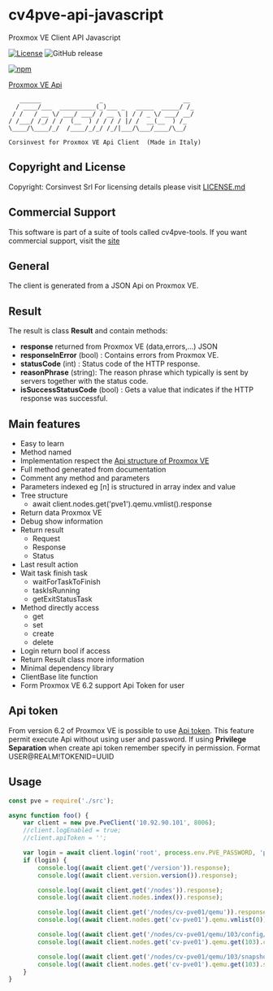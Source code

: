 # cv4pve-api-javascript

Proxmox VE Client API Javascript

[![License](https://img.shields.io/github/license/Corsinvest/cv4pve-api-javascript.svg)](LICENSE.md) ![GitHub release](https://img.shields.io/github/release/Corsinvest/cv4pve-api-javascript.svg)

[![npm](https://img.shields.io/npm/dw/@corsinvest/cv4pve-api-javascript?logo=npm)](https://www.npmjs.com/package/@corsinvest/cv4pve-api-javascript)

[Proxmox VE Api](https://pve.proxmox.com/pve-docs/api-viewer/)

```text
   ______                _                      __
  / ____/___  __________(_)___ _   _____  _____/ /_
 / /   / __ \/ ___/ ___/ / __ \ | / / _ \/ ___/ __/
/ /___/ /_/ / /  (__  ) / / / / |/ /  __(__  ) /_
\____/\____/_/  /____/_/_/ /_/|___/\___/____/\__/

Corsinvest for Proxmox VE Api Client  (Made in Italy)
```

## Copyright and License

Copyright: Corsinvest Srl
For licensing details please visit [LICENSE.md](LICENSE.md)

## Commercial Support

This software is part of a suite of tools called cv4pve-tools. If you want commercial support, visit the [site](https://www.cv4pve-tools.com)

## General

The client is generated from a JSON Api on Proxmox VE.

## Result

The result is class **Result** and contain methods:

* **response** returned from Proxmox VE (data,errors,...) JSON
* **responseInError** (bool) : Contains errors from Proxmox VE.
* **statusCode** (int) : Status code of the HTTP response.
* **reasonPhrase** (string): The reason phrase which typically is sent by servers together with the status code.
* **isSuccessStatusCode** (bool) : Gets a value that indicates if the HTTP response was successful.

## Main features

* Easy to learn
* Method named
* Implementation respect the [Api structure of Proxmox VE](https://pve.proxmox.com/pve-docs/api-viewer/)
* Full method generated from documentation
* Comment any method and parameters
* Parameters indexed eg [n] is structured in array index and value
* Tree structure
  * await client.nodes.get('pve1').qemu.vmlist().response
* Return data Proxmox VE
* Debug show information
* Return result
  * Request
  * Response
  * Status
* Last result action
* Wait task finish task
  * waitForTaskToFinish
  * taskIsRunning
  * getExitStatusTask
* Method directly access
  * get
  * set
  * create
  * delete
* Login return bool if access
* Return Result class more information
* Minimal dependency library
* ClientBase lite function
* Form Proxmox VE 6.2 support Api Token for user

## Api token

From version 6.2 of Proxmox VE is possible to use [Api token](https://pve.proxmox.com/pve-docs/pveum-plain.html).
This feature permit execute Api without using user and password.
If using **Privilege Separation** when create api token remember specify in permission.
Format USER@REALM!TOKENID=UUID

## Usage

```javascript
const pve = require('./src');

async function foo() {
    var client = new pve.PveClient('10.92.90.101', 8006);
    //client.logEnabled = true;
    //client.apiToken = '';

    var login = await client.login('root', process.env.PVE_PASSWORD, 'pam');
    if (login) {
        console.log((await client.get('/version')).response);
        console.log((await client.version.version()).response);

        console.log((await client.get('/nodes')).response);
        console.log((await client.nodes.index()).response);

        console.log((await client.get('/nodes/cv-pve01/qemu')).response);
        console.log((await client.nodes.get('cv-pve01').qemu.vmlist(0)).response);

        console.log((await client.get('/nodes/cv-pve01/qemu/103/config/')).response);
        console.log((await client.nodes.get('cv-pve01').qemu.get(103).config.vmConfig()).response);

        console.log((await client.get('/nodes/cv-pve01/qemu/103/snapshot/')).response);
        console.log((await client.nodes.get('cv-pve01').qemu.get(103).snapshot.snapshotList()).response);
    }
}
```
